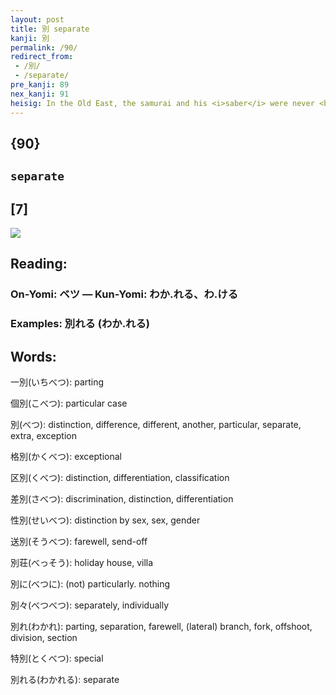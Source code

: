 ```yaml
---
layout: post
title: 別 separate
kanji: 別
permalink: /90/
redirect_from:
 - /別/
 - /separate/
pre_kanji: 89
nex_kanji: 91
heisig: In the Old East, the samurai and his <i>saber</i> were never <b>separated</b>. They were constant companions, like the cowboy of the Old West and his six-shooter. This character depicts what must have been the height of <b>separation</b>-anxiety for a samurai: to be <i>bound up with a rope</i> and unable to get at his <i>saber</i> leaning only a few feet away from him. Look at that <i>mouth</i> bellowing out for shame and sorrow! Note the order in which the element for <i>tied up</i> is written - just as it had been with the character for <i>ten thousand</i>.
---
```


## {90}

## `separate`

## [7]

<div class="stroke"><img src="E588A5.png" /></div>

## Reading:

### On-Yomi: ベツ &mdash; Kun-Yomi: わか.れる、わ.ける

### Examples: 別れる (わか.れる)

## Words:

一別(いちべつ): parting

個別(こべつ): particular case

別(べつ): distinction, difference, different, another, particular, separate, extra, exception

格別(かくべつ): exceptional

区別(くべつ): distinction, differentiation, classification

差別(さべつ): discrimination, distinction, differentiation

性別(せいべつ): distinction by sex, sex, gender

送別(そうべつ): farewell, send-off

別荘(べっそう): holiday house, villa

別に(べつに): (not) particularly. nothing

別々(べつべつ): separately, individually

別れ(わかれ): parting, separation, farewell, (lateral) branch, fork, offshoot, division, section

特別(とくべつ): special

別れる(わかれる): separate

